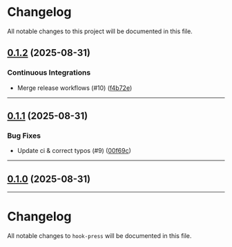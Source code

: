<!--- BEGIN HEADER -->
# Changelog

All notable changes to this project will be documented in this file.
<!--- END HEADER -->

## [0.1.2](https://github.com/teofanis/hookpress/compare/v0.1.1...v0.1.2) (2025-08-31)

### Continuous Integrations

* Merge release workflows (#10) ([f4b72e](https://github.com/teofanis/hookpress/commit/f4b72e356d23410e1e6ac8948eeeb138b6180b4c))


---

## [0.1.1](https://github.com/teofanis/hookpress/compare/v0.1.0...v0.1.1) (2025-08-31)

### Bug Fixes

* Update ci & correct typos (#9) ([00f69c](https://github.com/teofanis/hookpress/commit/00f69c0d830b29fadd4e005dff626944a1350dce))


---

## [0.1.0](https://github.com/teofanis/hookpress/compare/0.0.0...v0.1.0) (2025-08-31)


---

# Changelog

All notable changes to `hook-press` will be documented in this file.
